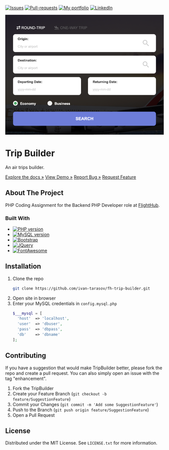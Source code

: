 [![Issues][issues-shield]][issues-url]
[![Pull-requests][pulls-shield]][pulls-url]
[![My portfolio][tarasov-shield]][tarasov-url]
[![LinkedIn][linkedin-shield]][linkedin-url]

[![TripBulder form screenshot][project-screenshot]](https://trip-builder.tarasov.ca/)

# Trip Builder

An air trips builder.

[Explore the docs »][readme-url]
[View Demo »][demo-url]
[Report Bug »][issues-url]
[Request Feature][issues-url]

## About The Project

PHP Coding Assignment for the Backend PHP Developer role at [FlightHub][flighthub-url].

### Built With

- [![PHP version][php-logo]][php-url]
- [![MySQL version][mysql-logo]][mysql-url]
- [![Bootstrap][bootstrap-logo]][bootstrap-url]
- [![JQuery][jquery-logo]][jquery-url]
- [![FontAwesome][fontawesome-logo]][fontawesome-url]

## Installation

1. Clone the repo
   ```sh
   git clone https://github.com/ivan-tarasov/fh-trip-builder.git
   ```
2. Open site in browser
3. Enter your MySQL credentials in `config.mysql.php`
   ```php
   $___mysql = [
     'host'  => 'localhost',
     'user'  => 'dbuser',
     'pass'  => 'dbpass',
     'db'    => 'dbname'
   ];
   ```

## Contributing

If you have a suggestion that would make TripBuilder better, please fork the repo and create a pull request. You can also simply open an issue with the tag "enhancement".

1. Fork the TripBuilder
2. Create your Feature Branch (`git checkout -b feature/SuggestionFeature`)
3. Commit your Changes (`git commit -m 'Add some SuggestionFeature'`)
4. Push to the Branch (`git push origin feature/SuggestionFeature`)
5. Open a Pull Request

## License

Distributed under the MIT License. See `LICENSE.txt` for more information.

[demo-url]: https://trip-builder.tarasov.ca/
[readme-url]: https://github.com/ivan-tarasov/fh-trip-builder/blob/master/README.md
[flighthub-url]: https://flighthubgroup.com/
[php-logo]: https://img.shields.io/badge/php-%3E%207.1.3-blue?style=for-the-badge
[php-url]: https://www.php.net/ChangeLog-7.php#PHP_7_1
[mysql-logo]: https://img.shields.io/badge/mysql-%3E%205.7-blue?style=for-the-badge
[mysql-url]: https://www.mysql.com/
[bootstrap-logo]: https://img.shields.io/badge/Bootstrap-563D7C?style=for-the-badge&logo=bootstrap&logoColor=white
[bootstrap-url]: https://getbootstrap.com
[jquery-logo]: https://img.shields.io/badge/jQuery-0769AD?style=for-the-badge&logo=jquery&logoColor=white
[jquery-url]: https://jquery.com
[fontawesome-logo]: https://img.shields.io/badge/FontAwesome-228ae6?style=for-the-badge&logo=fontawesome&logoColor=white
[fontawesome-url]: https://fontawesome.com
[issues-shield]: https://img.shields.io/bitbucket/issues-raw/karapuzoff/trip-builder?style=for-the-badge
[issues-url]: https://github.com/ivan-tarasov/fh-trip-builder/issues
[pulls-shield]: https://img.shields.io/bitbucket/pr-raw/karapuzoff/trip-builder?style=for-the-badge
[pulls-url]: https://github.com/ivan-tarasov/fh-trip-builder/pulls
[tarasov-shield]: https://img.shields.io/website?label=tarasov.ca&logo=tarasov.ca&style=for-the-badge&url=https%3A%2F%2Ftarasov.ca%2F
[tarasov-url]: https://tarasov.ca/
[linkedin-shield]: https://img.shields.io/badge/-LinkedIn-black.svg?style=for-the-badge&logo=linkedin&colorB=555
[linkedin-url]: https://www.linkedin.com/in/ivan-tarasov-ca/
[project-screenshot]: images/git/form.png
